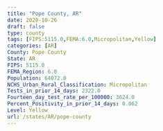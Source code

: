 ```yaml
---
title: "Pope County, AR"
date: 2020-10-26
draft: false
type: county
tags: [FIPS:5115.0,FEMA:6.0,Micropolitan,Yellow]
categories: [AR]
County: Pope County
State: AR
FIPS: 5115.0
FEMA_Region: 6.0
Population: 64072.0
NCHS_Urban_Rural_Classification: Micropolitan
Tests_in_prior_14_days: 2322.0
Fourteen_day_test_rate_per_100000: 3624.0
Percent_Positivity_in_prior_14_days: 0.062
Level: Yellow
url: /states/AR/pope-county
---
```



